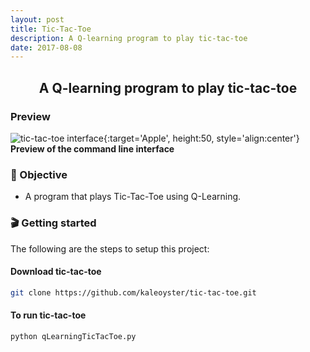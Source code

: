 ```yaml
---
layout: post
title: Tic-Tac-Toe
description: A Q-learning program to play tic-tac-toe
date: 2017-08-08
---
```

<h2 align='center'>
        A Q-learning program to play tic-tac-toe
</h2>

### Preview

![tic-tac-toe interface](../images/tic-tac-toe.png){:target='Apple', height:50, style='align:center'}
**Preview of the command line interface**

### 🎯 Objective
- A program that plays Tic-Tac-Toe using Q-Learning. 

### 🎬 Getting started
The following are the steps to setup this project:

#### Download tic-tac-toe
```zsh
git clone https://github.com/kaleoyster/tic-tac-toe.git
```
#### To run tic-tac-toe
```zsh
python qLearningTicTacToe.py
```
